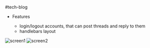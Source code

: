 #tech-blog
- Features

    - login/logout accounts, that can post threads and reply to them
    - handlebars layout

![screen1](https://i.imgur.com/3ah2mDr.png)
![screen2](https://i.imgur.com/xQ77rC1.png)
